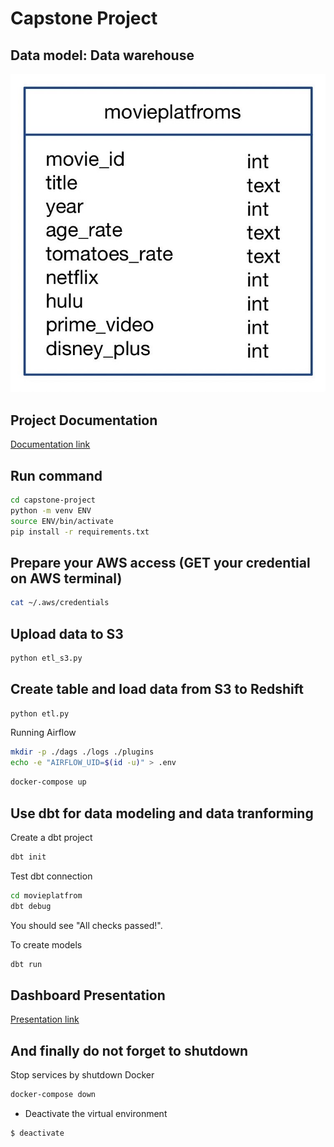 # Capstone Project

## Data model: Data warehouse
![Data Model](pic/Data_Model.jpg)

## Project Documentation
[Documentation link](https://github.com/Natcha13/swu-ds525/blob/1f487c73dc72a20cbde6f6ed1f93310e1a539aa7/capstone-project/Instruction_Capstone_Project.pdf)

## Run command
```sh
cd capstone-project
python -m venv ENV
source ENV/bin/activate
pip install -r requirements.txt
```

## Prepare your AWS access (GET your credential on AWS terminal)
```sh
cat ~/.aws/credentials
```

## Upload data to S3
```sh
python etl_s3.py
```

## Create table and load data from S3 to Redshift
```sh
python etl.py
```

Running Airflow

```sh
mkdir -p ./dags ./logs ./plugins
echo -e "AIRFLOW_UID=$(id -u)" > .env
```

```sh
docker-compose up
```

## Use dbt for data modeling and data tranforming
Create a dbt project

```sh
dbt init
```

Test dbt connection

```sh
cd movieplatfrom
dbt debug
```
You should see "All checks passed!".

To create models

```sh
dbt run
```


## Dashboard Presentation
[Presentation link](https://github.com/Natcha13/swu-ds525/blob/e99baa9e31bd83a93f8fa96dbd752f2c0fca734d/capstone-project/Dashboard-MoviesOnStreamingPlatforms.pdf)


## And finally do not forget to shutdown

Stop services by shutdown Docker

```sh
docker-compose down
```

- Deactivate the virtual environment 

```sh
$ deactivate
```
